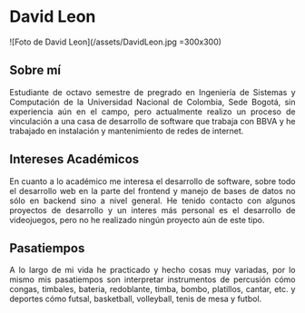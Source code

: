 # David Leon

![Foto de David Leon](/assets/DavidLeon.jpg =300x300)

## Sobre mí
<div style="text-align: justify">
   Estudiante de octavo semestre de pregrado en Ingeniería de Sistemas y Computación de la Universidad Nacional de Colombia, Sede Bogotá, sin experiencia aún en el campo, pero actualmente realizo un proceso de vinculación a una casa de desarrollo de software que trabaja con BBVA y he trabajado en instalación y mantenimiento de redes de internet.
</div>

## Intereses Académicos
<div style="text-align: justify">
   En cuanto a lo académico me interesa el desarrollo de software, sobre todo el desarrollo web en la parte del frontend y manejo de bases de datos no sólo en backend sino a nivel general. He tenido contacto con algunos proyectos de desarrollo y un interes más personal es el desarrollo de videojuegos, pero no he realizado ningún proyecto aún de este tipo.
</div>

## Pasatiempos
<div style="text-align: justify">
   A lo largo de mi vida he practicado y hecho cosas muy variadas, por lo mismo mis pasatiempos son interpretar instrumentos de percusión cómo congas, timbales, bateria, redoblante, timba, bombo, platillos, cantar, etc. y deportes cómo futsal, basketball, volleyball, tenis de mesa y futbol.
</div>